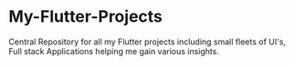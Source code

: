 # My-Flutter-Projects
Central Repository for all my Flutter projects including small fleets of UI's, Full stack Applications helping me gain various insights.
